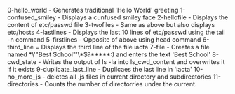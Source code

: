 0-hello_world - Generates traditional 'Hello World' greeting
1-confused_smiley - Displays a cunfused smiley face
2-hellofile - Displays the content of etc/passwd file
3-twofiles - Same as above but also displays etc/hosts
4-lastlines - Displays the last 10 lines of etc/passwd using the tail -n command
5-firstlines - Opposite of above using head command
6-third_line = Displays the third line of the file iacta
7-file - Creates a file named \*\\'"Best School"\'\\*$\?\*\*\*\*\*:) and enters the text 'Best School'
8-cwd_state - Writes the output of ls -la into ls_cwd_content and overwrites it if it exists
9-duplicate_last_line - Duplicaes the last line in 'iacta'
10-no_more_js - deletes all .js files in current directory and subdirectories
11-directories - Counts the number of directorries under the current.
